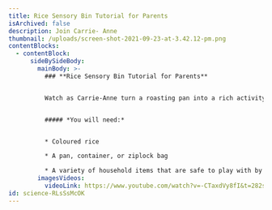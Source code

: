 ```yaml
---
title: Rice Sensory Bin Tutorial for Parents
isArchived: false
description: Join Carrie- Anne
thumbnail: /uploads/screen-shot-2021-09-23-at-3.42.12-pm.png
contentBlocks:
  - contentBlock:
      sideBySideBody:
        mainBody: >-
          ### **Rice Sensory Bin Tutorial for Parents**


          Watch as Carrie-Anne turn a roasting pan into a rich activity that promotes development in all areas, and leads to hours of focussed fun.


          ##### *You will need:*


          * Coloured rice

          * A pan, container, or ziplock bag

          * A variety of household items that are safe to play with by your child
        imagesVideos:
          videoLink: https://www.youtube.com/watch?v=-CTaxdVy8fI&t=282s
id: science-RLsSsMcOK
---
```

